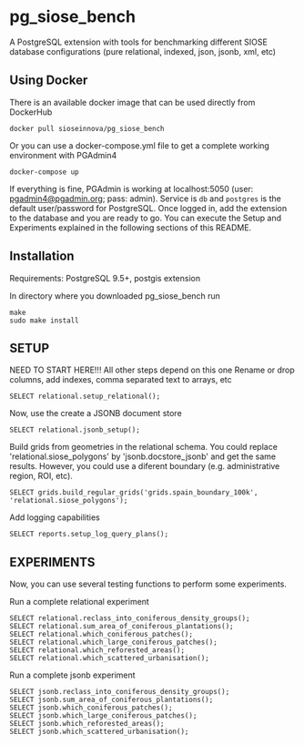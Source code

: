 # pg_siose_bench
A PostgreSQL extension with tools for benchmarking different SIOSE database configurations (pure relational, indexed, json, jsonb, xml, etc)


Using Docker
------------
There is an available docker image that can be used directly from DockerHub
	
    docker pull sioseinnova/pg_siose_bench

Or you can use a docker-compose.yml file to get a complete working environment with PGAdmin4

    docker-compose up

If everything is fine, PGAdmin is working at localhost:5050 (user: pgadmin4@pgadmin.org; pass: admin). Service is `db` and `postgres` is the default user/password for PostgreSQL. Once logged in, add the extension to the database and you are ready to go. You can execute the Setup and Experiments explained in the following sections of this README.

Installation
------------

Requirements: PostgreSQL 9.5+, postgis extension

In directory where you downloaded pg_siose_bench run

    make
    sudo make install
    
SETUP
------------
NEED TO START HERE!!!
All other steps depend on this one
Rename or drop columns, add indexes, comma separated text to arrays, etc

    SELECT relational.setup_relational();

Now, use the create a JSONB document store

    SELECT relational.jsonb_setup();


Build grids from geometries in the relational schema. 
You could replace 'relational.siose_polygons' by 'jsonb.docstore_jsonb' and get the same results.
However, you could use a diferent boundary (e.g. administrative region, ROI, etc).

    SELECT grids.build_regular_grids('grids.spain_boundary_100k', 'relational.siose_polygons');
    
Add logging capabilities

    SELECT reports.setup_log_query_plans();

EXPERIMENTS
------------

Now, you can use several testing functions to perform some experiments. 

Run a complete relational experiment

    SELECT relational.reclass_into_coniferous_density_groups();
    SELECT relational.sum_area_of_coniferous_plantations();
    SELECT relational.which_coniferous_patches();
    SELECT relational.which_large_coniferous_patches();
    SELECT relational.which_reforested_areas();
    SELECT relational.which_scattered_urbanisation();

Run a complete jsonb experiment

    SELECT jsonb.reclass_into_coniferous_density_groups();
    SELECT jsonb.sum_area_of_coniferous_plantations();
    SELECT jsonb.which_coniferous_patches();
    SELECT jsonb.which_large_coniferous_patches();
    SELECT jsonb.which_reforested_areas();
    SELECT jsonb.which_scattered_urbanisation();

